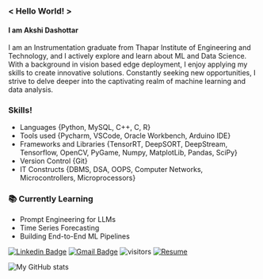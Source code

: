 ### < Hello World! >
#### I am Akshi Dashottar

I am an Instrumentation graduate from Thapar Institute of Engineering and Technology, and I actively explore and learn about ML and Data Science. With a background in vision based edge deployment, I enjoy applying my skills to create innovative solutions. Constantly seeking new opportunities, I strive to delve deeper into the captivating realm of machine learning and data analysis.

### Skills!
- Languages {Python, MySQL, C++, C, R}
- Tools used {Pycharm, VSCode, Oracle Workbench, Arduino IDE}
- Frameworks and Libraries {TensorRT, DeepSORT, DeepStream, Tensorflow, OpenCV, PyGame, Numpy, MatplotLib, Pandas, SciPy}
- Version Control {Git}
- IT Constructs {DBMS, DSA, OOPS, Computer Networks, Microcontrollers, Microprocessors}


### 📚 Currently Learning
- Prompt Engineering for LLMs
- Time Series Forecasting
- Building End-to-End ML Pipelines 

[![Linkedin Badge](https://img.shields.io/badge/-Linkedin_Profile-blue?style=plastic&logo=Linkedin&logoColor=white&link=https://www.linkedin.com/in/akshi-dashottar-73698623a/)](https://www.linkedin.com/in/akshi-dashottar-73698623a/)
[![Gmail Badge](https://img.shields.io/badge/-adashottar_be21@thapar.edu-c14438?style=plastic&logo=Gmail&logoColor=white&link=mailto:adashottar_be21@thapar.edu)](mailto:adashottar_be21@thapar.edu)
![visitors](https://visitor-badge.laobi.icu/badge?page_id=udtapakshi.udtapakshi)
[![Resume](https://img.shields.io/badge/-View_Resume-green?style=for-the-badge&logo=google-drive&logoColor=white)](https://drive.google.com/drive/folders/15evPCCvG3xP1b0eAq4WwhI2T9NH_jT9G?usp=drive_link)

![My GitHub stats](https://github-readme-stats.vercel.app/api?username=udtapakshi&show_icons=true&theme=radical)
